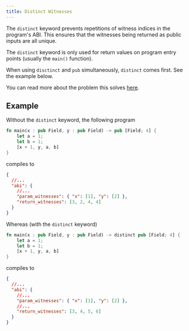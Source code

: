 ```yaml
---
title: Distinct Witnesses
---
```


The `distinct` keyword prevents repetitions of witness indices in the program's ABI. This ensures
that the witnesses being returned as public inputs are all unique.

The `distinct` keyword is only used for return values on program entry points (usually the `main()`
function).

When using `disctinct` and `pub` simultaneously, `distinct` comes first. See the example below.

You can read more about the problem this solves
[here](https://github.com/noir-lang/noir/issues/1183).

## Example

Without the `distinct` keyword, the following program

```rust
fn main(x : pub Field, y : pub Field) -> pub [Field; 4] {
    let a = 1;
    let b = 1;
    [x + 1, y, a, b]
}
```

compiles to

```json
{
  //...
  "abi": {
    //...
    "param_witnesses": { "x": [1], "y": [2] },
    "return_witnesses": [3, 2, 4, 4]
  }
}
```

Whereas (with the `distinct` keyword)

```rust
fn main(x : pub Field, y : pub Field) -> distinct pub [Field; 4] {
    let a = 1;
    let b = 1;
    [x + 1, y, a, b]
}
```

compiles to

```json
{
  //...
  "abi": {
    //...
    "param_witnesses": { "x": [1], "y": [2] },
    //...
    "return_witnesses": [3, 4, 5, 6]
  }
}
```
